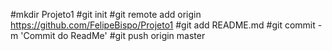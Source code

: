#mkdir Projeto1
#git init
#git remote add origin https://github.com/FelipeBispo/Projeto1
#git add README.md
#git commit -m 'Commit do ReadMe'
#git push origin master
